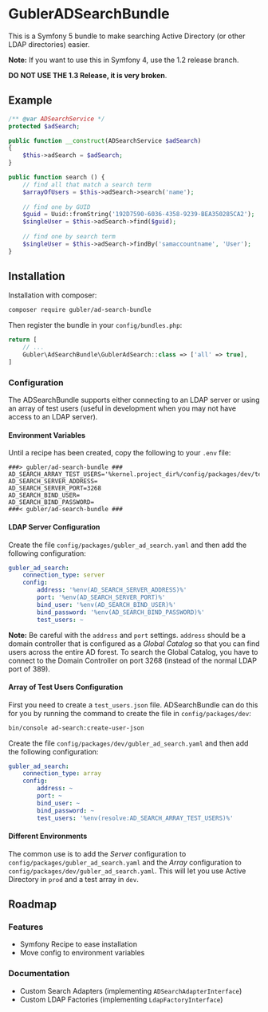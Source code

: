 # GublerADSearchBundle

This is a Symfony 5 bundle to make searching Active Directory (or other LDAP directories) easier.

**Note:** If you want to use this in Symfony 4, use the 1.2 release branch.

**DO NOT USE THE 1.3 Release, it is very broken**.

## Example

```php
/** @var ADSearchService */
protected $adSearch;

public function __construct(ADSearchService $adSearch)
{
    $this->adSearch = $adSearch;
}

public function search () {
    // find all that match a search term
    $arrayOfUsers = $this->adSearch->search('name');
    
    // find one by GUID
    $guid = Uuid::fromString('192D7590-6036-4358-9239-BEA350285CA2');
    $singleUser = $this->adSearch->find($guid);
    
    // find one by search term
    $singleUser = $this->adSearch->findBy('samaccountname', 'User');
}
```

## Installation

Installation with composer:

```bash
composer require gubler/ad-search-bundle
```

Then register the bundle in your `config/bundles.php`:

```php
return [
    // ...
    Gubler\AdSearchBundle\GublerAdSearch::class => ['all' => true],
]
```

### Configuration

The ADSearchBundle supports either connecting to an LDAP server or using an array of test users (useful in development when you may not have access to an LDAP server).

#### Environment Variables

Until a recipe has been created, copy the following to your `.env` file:

```dotenv
###> gubler/ad-search-bundle ###
AD_SEARCH_ARRAY_TEST_USERS='%kernel.project_dir%/config/packages/dev/test_users.json'
AD_SEARCH_SERVER_ADDRESS=
AD_SEARCH_SERVER_PORT=3268
AD_SEARCH_BIND_USER=
AD_SEARCH_BIND_PASSWORD=
###< gubler/ad-search-bundle ###
```

#### LDAP Server Configuration 

Create the file `config/packages/gubler_ad_search.yaml` and then add the following configuration:

```yaml
gubler_ad_search:
    connection_type: server
    config:
        address: '%env(AD_SEARCH_SERVER_ADDRESS)%'
        port: '%env(AD_SEARCH_SERVER_PORT)%'
        bind_user: '%env(AD_SEARCH_BIND_USER)%'
        bind_password: '%env(AD_SEARCH_BIND_PASSWORD)%'
        test_users: ~
```

**Note:** Be careful with the `address` and `port` settings. `address` should be a domain controller that is configured as a _Global Catalog_ so that you can find users across the entire AD forest. To search the Global Catalog, you have to connect to the Domain Controller on port 3268 (instead of the normal LDAP port of 389).

#### Array of Test Users Configuration

First you need to create a `test_users.json` file. ADSearchBundle can do this for you by running the command to create the file in `config/packages/dev`:

```bash
bin/console ad-search:create-user-json
```

Create the file `config/packages/dev/gubler_ad_search.yaml` and then add the following configuration:

```yaml
gubler_ad_search:
    connection_type: array
    config:
        address: ~
        port: ~
        bind_user: ~
        bind_password: ~
        test_users: '%env(resolve:AD_SEARCH_ARRAY_TEST_USERS)%'
```

#### Different Environments

The common use is to add the _Server_ configuration to `config/packages/gubler_ad_search.yaml` and the _Array_ configuration to `config/packages/dev/gubler_ad_search.yaml`. This will let you use Active Directory in `prod` and a test array in `dev`.

## Roadmap

### Features

- Symfony Recipe to ease installation
- Move config to environment variables

### Documentation

- Custom Search Adapters (implementing `ADSearchAdapterInterface`)
- Custom LDAP Factories (implementing `LdapFactoryInterface`)
